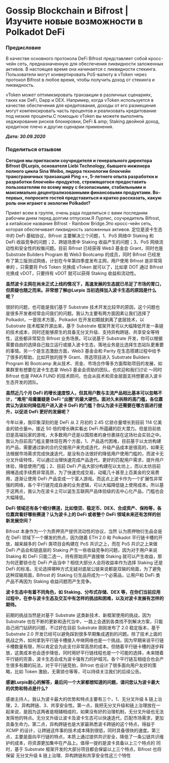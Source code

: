 # Gossip Blockchain и Bifrost | Изучите новые возможности в Polkadot DeFi

### Предисловие

В качестве основного протокола DeFi Bifrost представляет собой кросс-чейн сеть, предназначенную для обеспечения ликвидности заложенных активов. В настоящее время она начинается с ликвидности стекинга. Пользователи могут конвертировать PoS-валюту в vToken через протокол Bifrost в любое время, чтобы получить доход от стекинга и ликвидность.

vToken может оптимизировать транзакции в различных сценариях, таких как DeFi, Dapp и DEX. Например, когда vToken используется в качестве обеспечения для кредитования, доходы от его размещения могут компенсировать часть процентов и реализовать кредитование под низкие проценты.С помощью vToken вы можете выполнять хеджирование рисков блокировки, DeFi & amp; Staking двойной доход, кредитное плечо и другие сценарии применения.

***Дата: 30.09.2020***

### Поделиться отзывом

**Сегодня мы пригласили соучредителя и генерального директора Bifrost @Lurpis, основателя Liebi Technology, бывшего инженера полного цикла Sina Weibo, лидера технологии блокчейн трансграничных транзакций Ping ++, 5-летнего опыта разработки и разработки блокчейн-продуктов, стремящегося предоставить пользователям по всему миру с безопасными, стабильными и максимально децентрализованными финансовыми продуктами. Во-первых, попросите гостей представиться и кратко рассказать, какую роль они играют в экологии Polkadot?**

Привет всем в группе, очень рада поделиться с вами последним рабочим днем ​​перед долгим отпуском.Я Лурпис, соучредитель Bifrost, а китайское название Bifrost - Rainbow Bridge.Это кросс-чейн сеть, которая обеспечивает ликвидность заложенных активов. 定位是波卡生态中的 DeFi 基础协议，Bifrost 主要解决三个问题，1、PoS 网络中 Staking 和 DeFi 收益竞争的问题；2、跨链场景中 Staking 收益产生的问题；3、PoS 网络流动性和安全性的权衡问题。目前 Bifrost 已经获得 Web3 基金会 Grant，同时也是 Substrate Builders Program 和 Web3 Bootcamp 的成员，同时 Bifrost 已经发布了第三版测试网络，计划在今年第四季度发布主网，用户使用 Bifrost 是非常简单的 ，只需要将 PoS Token 兑换成 vToken 就可以了，比如拿 DOT 通过 Bifrost 兑换成 vDOT，只要持有 vDOT 就可以获得 Staking 收益和流动性。

**虽然波卡主网在尚未正式上线的情况下，高速发展的生态就已吊足了市场的胃口，但质疑也随之而来。非常想了解@Lurpis 当初选择加入波卡生态的原因是什么呢？**

很好的问题，也可能是我们基于 Substrate 技术开发比较早的原因，这个问题也是很多开发者经常会问我们的问题。我认为主要有两方面因素让我们选择了 Polkadot，一是技术方面，Polkadot 在开发初期就剥离了底层技术，以 Substrate 技术框架开源出来，基于 Substrate 框架开发可以大幅降低开发一条链的技术成本，同时还能够原生的具备无分叉升级、支持异构跨链、共享安全等特性，这些都非常契合 Bifrost 业务场景。可以说基于 Substrate 开发，你可以根据需要自由的选择自己独立运行或接入波卡生态，落地业务是比选择生态站队更重要的事情。另一个是生态激励方面，Web3 基金会和 Parity 在生态搭建过程中给予了很多的帮助，比如开放的授予 Grant、筛选项目进入 Substrate Builders Program 和 Bootcamp 来从技术、资金、市场合作等多方面帮助项目的发展，如果群里有想要在波卡生态拿 Web3 基金会资助的团队，也欢迎和我们讨论 ～同时 Bifrost 也是 PAKA FUND 的技术顾问，也会从技术和资金层面支持想要进入波卡生态开发的团队。

**虽然近几个月 DeFi 的增长速度惊人，但其用户数与主流产品相比基本可以忽略不计，“难用”毋庸置疑是 DeFi “出圈”的最大硬伤。面对久未拆除的高门槛，各位嘉宾认为该如何降低用户进入波卡 DeFi 的门槛？你认为波卡还需要在哪方面进行提升，以促进 DeFi 更好的发展呢？**

今年以来，我印象深刻的是 DeFi 从 2 月初的 2.45 亿锁仓量增长到目前 114 亿美金的锁仓量m，接近 50 倍的增长确实看出 DeFi 所蕴藏的巨大潜力。但是目前依旧是高端玩家的游戏，大多数用户还是以围观者的身份裹挟在这场社会实验之中。我认为目前高门槛主要体现在两个方面，1、产品迭代困难，目前基于以太坊构建的产品，需要通过新的合约交接用户来完成迭代，升级产品成本是很高的，如果无法根据市场需求完成快速迭代，是没有办法很好的降低用户使用门槛的，而波卡无分叉升级特性，可以通过治理快速完成产品迭代，更好的匹配用户需求，提升用户体验，降低使用门槛；2、目前 DeFi 产品大部分构建在以太坊上，而以太坊目前拥堵造成手续费非常高昂，为了快速完成交易，动辄几十甚至上百美金的交易费用，逐渐让使用 DeFi 产品变成一个富人游戏。而这点上波卡作为一个扩展性非常强的网络，各个平行链完成自身的业务逻辑，可以大幅降低链上使用成本。所以基于这两点，我认为在波卡上可以诞生互联网产品体验级的去中心化产品，门槛也会大幅降低。

**DeFi 领域还有各个细分赛道，比如借贷、稳定币、DEX、合成资产、保险等，各位嘉宾看好哪些赛道？认为波卡上的 DeFi 或者整个 DeFi 领域未来还有怎样的创新发展空间？**

Bifrost 本身作为一个为质押资产提供流动性的协议，当然 认为质押物衍生品会是在 DeFi 领域下一个爆发的热点，因为随着 ETH 2.0 和 Polkadot 平行链卡槽的开放，越来越多的 DeFi 类项目会构建在 PoS 共识之上，而在 PoS 共识之上来做 DeFi 产品会和链底层的 Staking 产生一些收益竞争的问题，因为对于用户来说 Staking 和 DeFi 只能二选一，持有原始资产直接做 Staking 就可以产生收益，那为何还要锁仓在 DeFi 产品当中？相信大部分人会将收益率作为选择 Staking 还是 DeFi 的标准。无论选择哪种方式无疑对底层公链来说都是双输的局面，为了避免这种双输局面，Bifrost 的 Staking 衍生品将成为一个必需品，让用户和 DeFi 类产品不再因为 Staking 收益问题而产生竞争。

**波卡生态中有着不同角色，如 Staking、分布式存储、DEX 等，在你们当前应用过程中，在参与波卡生态及交互中有怎样的挑战和困难，以及对波卡发展有怎样的期待。**

前期的挑战当然是对基于 Substrate 这类新技术、新框架使用的挑战，因为 Substrate 也在不断的更新和迭代当中，一路上会遇到各类找不到解决方案，只能自己闭门钻研的问题，不过好在目前 Substrate 刚刚发布了 2.0 稳定版本，基于 Substrate 2.0 开发已经可以避免踩到很多早期集成遇到的问题。除了技术上面的挑战之外，如何拿到平行链卡槽接入中继网络也是一个挑战。因为早期来说平行链卡槽数量有限，所以肯定会为此支付非常高昂的成本。但随着平行链卡槽的逐步释放，这类成本也会逐步降低，同时用好平行链线程也是一个可能的选择，未来随着平行链的完善，波卡生态会成为波卡强有力的护城河。各个平行链互相组合也会产生很多有趣的玩法，对于平行链竞拍，Bifrost 也设计了很多面向用户友好的策略，比如 Token 激励，无需锁仓等等，可以持续关注我们的后续公告。

**感谢Lurpis耐心的解答，最后问一个大家都想知道的问题，请问您认为波卡最大的优势和特点是什么?**

感谢主持人，我认为波卡最大的优势和特点主要有三个，1、无分叉升级 & 链上治理，2、异构跨链、3、共享安全性。第一点，我把无分叉升级和链上治理放在一起来说，是因为这两者是相辅相成的，如果没有好的治理机制，无分叉升级也无法发挥他的特点。无分叉升级让波卡及波卡生态可以快速迭代，匹配市场需求，更加具备生命力。第二点，异构跨链也是大家最熟悉波卡跨链的这个特点，得益于 XCMP 的设计，让跨链这件事的技术成本降到很低，同时具备很快的速度。第三点，主要是面向平行链的特点，本质上通过提供共识安全，降低了一条公链共识维护的成本，将资源更加集中在产品上。值得一提的是波卡具备以上三个特点的 同时，基于 Substrate 框架开发的大部分项目都会保留以上三个特点，Bifrost 也将保留 无分叉升级 & 链上治理、异构跨链和共享安全性这三个特性